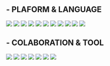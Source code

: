 ## - PLAFORM & LANGUAGE
<img src = "https://img.shields.io/badge/SPRING BOOT-green?style=flat-square&logo=Spring Boot&logoColor=6DB33F"/> <img src = "https://img.shields.io/badge/SPRING SECURITY-green?style=flat-square&logo=Spring Security&logoColor=6DB33F"/> <img src = "https://img.shields.io/badge/FLASK-inactive?style=flat-square&logo=Flask&logoColor=000000"/> <img src = "https://img.shields.io/badge/PYTHON-blue?style=flat-square&logo=Python&logoColor=3776AB"/> <img src = "https://img.shields.io/badge/MYSQL-9cf?style=flat-square&logo=MySQL&logoColor=4479A1"/> <img src = "https://img.shields.io/badge/MariaDB-informational?style=flat-square&logo=MariaDB&logoColor=003545"/> <img src = "https://img.shields.io/badge/MONGODB-green?style=flat-square&logo=MongoDB&logoColor=47A248"/> <img src = "https://img.shields.io/badge/APATCH TOMCAT-yellow?style=flat-square&logo=Apache Tomcat&logoColor=F8DC75"/> <img src = "https://img.shields.io/badge/AMAZON EC2-critical?style=flat-square&logo=Amazon EC2&logoColor=FF9900"/> <img src = "https://img.shields.io/badge/AMAZON S3-success?style=flat-square&logo=Amazon S3&logoColor=569A31"/> <img src = "https://img.shields.io/badge/AMAZON RDS-informational?style=flat-square&logo=Amazon RDS&logoColor=527FFF"/>

## - COLABORATION & TOOL
<img src = "https://img.shields.io/badge/INTELLIJ IDEA-informational?style=flat-square&logo=IntelliJ IDEA&logoColor=000000"/> <img src = "https://img.shields.io/badge/GIT-red?style=flat-square&logo=Git&logoColor=F05032"/> <img src = "https://img.shields.io/badge/GITHUB-black?style=flat-square&logo=GitHub&logoColor=181717"/> <img src = "https://img.shields.io/badge/GIT BOOK-blue?style=flat-square&logo=GitBook&logoColor=3884FF"/> <img src = "https://img.shields.io/badge/NOTION-yellowgreen?style=flat-square&logo=Notion&logoColor=000000"/> <img src = "https://img.shields.io/badge/SLACK-purple?style=flat-square&logo=Slack&logoColor=4A154B"/> <img src = "https://img.shields.io/badge/FIGMA-red?style=flat-square&logo=Figma&logoColor=F24E1E"/>

<!--
**DeveloperChoi90/DeveloperChoi90** is a ✨ _special_ ✨ repository because its `README.md` (this file) appears on your GitHub profile.

Here are some ideas to get you started:

- 🔭 I’m currently working on ...
- 🌱 I’m currently learning ...
- 👯 I’m looking to collaborate on ...
- 🤔 I’m looking for help with ...
- 💬 Ask me about ...
- 📫 How to reach me: ...
- 😄 Pronouns: ...
- ⚡ Fun fact: ...
-->

